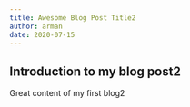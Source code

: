 ```yaml
---
title: Awesome Blog Post Title2
author: arman
date: 2020-07-15
---
```


## Introduction to my blog post2

Great content of my first blog2
